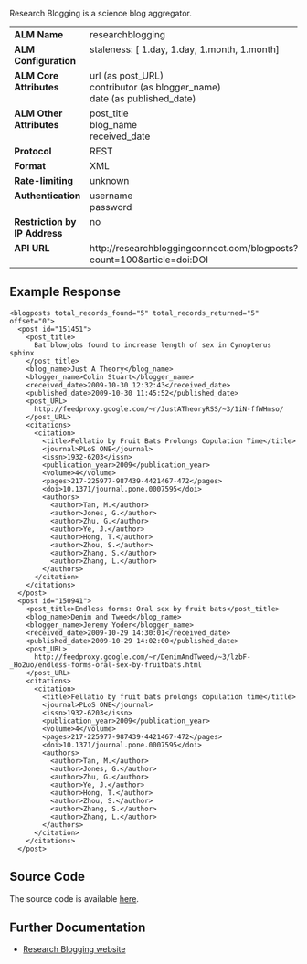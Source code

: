 Research Blogging is a science blog aggregator.

<table width=100% border="0" cellspacing="0" cellpadding="0">
<tbody>
<tr>
<td valign="top" width=30%><strong>ALM Name</strong></td>
<td valign="top" width=70%>researchblogging</td>
</tr>
<tr>
<td valign="top" width=20%><strong>ALM Configuration</strong></td>
<td valign="top" width=80%>staleness: [ 1.day, 1.day, 1.month, 1.month]</td>
</tr>
<tr>
<td valign="top" width=20%><strong>ALM Core Attributes</strong></td>
<td valign="top" width=80%>url (as post_URL)<br/>contributor (as blogger_name)<br/>date (as published_date)</td>
</tr>
<td valign="top" width=20%><strong>ALM Other Attributes</strong></td>
<td valign="top" width=80%>post_title<br/>blog_name<br/>received_date</td>
</tr>
<tr>
<td valign="top" width=30%><strong>Protocol</strong></td>
<td valign="top" width=70%>REST</td>
</tr>
<tr>
<td valign="top" width=30%><strong>Format</strong></td>
<td valign="top" width=70%>XML</td>
</tr>
<tr>
<td valign="top" width=20%><strong>Rate-limiting</strong></td>
<td valign="top" width=80%>unknown</td>
</tr>
<tr>
<td valign="top" width=20%><strong>Authentication</strong></td>
<td valign="top" width=80%>username<br/>password</td>
</tr>
<tr>
<td valign="top" width=20%><strong>Restriction by IP Address</strong></td>
<td valign="top" width=80%>no</td>
</tr>
<tr>
<td valign="top" width=20%><strong>API URL</strong></td>
<td valign="top" width=80%>http://researchbloggingconnect.com/blogposts?count=100&article=doi:DOI</td>
</tr>
</tbody>
</table>

## Example Response

    <blogposts total_records_found="5" total_records_returned="5" offset="0">
      <post id="151451">
        <post_title>
          Bat blowjobs found to increase length of sex in Cynopterus sphinx
        </post_title>
        <blog_name>Just A Theory</blog_name>
        <blogger_name>Colin Stuart</blogger_name>
        <received_date>2009-10-30 12:32:43</received_date>
        <published_date>2009-10-30 11:45:52</published_date>
        <post_URL>
          http://feedproxy.google.com/~r/JustATheoryRSS/~3/1iN-ffWHmso/
        </post_URL>
        <citations>
          <citation>
            <title>Fellatio by Fruit Bats Prolongs Copulation Time</title>
            <journal>PLoS ONE</journal>
            <issn>1932-6203</issn>
            <publication_year>2009</publication_year>
            <volume>4</volume>
            <pages>217-225977-987439-4421467-472</pages>
            <doi>10.1371/journal.pone.0007595</doi>
            <authors>
              <author>Tan, M.</author>
              <author>Jones, G.</author>
              <author>Zhu, G.</author>
              <author>Ye, J.</author>
              <author>Hong, T.</author>
              <author>Zhou, S.</author>
              <author>Zhang, S.</author>
              <author>Zhang, L.</author>
            </authors>
          </citation>
        </citations>
      </post>
      <post id="150941">
        <post_title>Endless forms: Oral sex by fruit bats</post_title>
        <blog_name>Denim and Tweed</blog_name>
        <blogger_name>Jeremy Yoder</blogger_name>
        <received_date>2009-10-29 14:30:01</received_date>
        <published_date>2009-10-29 14:02:00</published_date>
        <post_URL>
          http://feedproxy.google.com/~r/DenimAndTweed/~3/lzbF-_Ho2uo/endless-forms-oral-sex-by-fruitbats.html
        </post_URL>
        <citations>
          <citation>
            <title>Fellatio by fruit bats prolongs copulation time</title>
            <journal>PLoS ONE</journal>
            <issn>1932-6203</issn>
            <publication_year>2009</publication_year>
            <volume>4</volume>
            <pages>217-225977-987439-4421467-472</pages>
            <doi>10.1371/journal.pone.0007595</doi>
            <authors>
              <author>Tan, M.</author>
              <author>Jones, G.</author>
              <author>Zhu, G.</author>
              <author>Ye, J.</author>
              <author>Hong, T.</author>
              <author>Zhou, S.</author>
              <author>Zhang, S.</author>
              <author>Zhang, L.</author>
            </authors>
          </citation>
        </citations>
      </post>

## Source Code
The source code is available [here](https://github.com/articlemetrics/alm/blob/master/app/models/sources/researchblogging.rb).

## Further Documentation
* [Research Blogging website](http://researchblogging.org)
